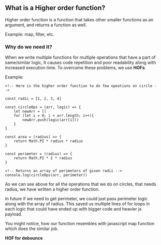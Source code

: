 ## What is a Higher order function?

Higher order function is a function that takes other smaller functions as an argument, and returns a function as well.

Example: map, filter, etc.

### Why do we need it? 
When we write multiple functions for multiple operations that have a part of same/similar logic, It causes code repetition and poor readability along with increased execution time. To overcome these problems, we use **HOFs**.

Example: 

```
<!-- Here is the higher order function to do few opeations on circle -->

const radii = [1, 2, 3, 4]

const circleOps = (arr, logic) => {
    let newArr = []
    for (let i = 0; i < arr.length; i++){
        newArr.push(logic(arr[i]))
    }
}

const area = (radius) => {
    return Math.PI * radius * radius
}

const perimeter = (radius) => {
    return Math.PI * 2 * radius
}

<!-- Returns an array of perimeters of given radii -->
console.log(circleOps(arr, perimeter)) 

```

As we can see above for all the operations that we do on circles, that needs radius, we have written a higher order function.

In future if we need to get perimeter, we could just pass perimeter logic along with the array of radius. This saved us multiple lines of for loops in each logic that could have ended up with bigger code and heavier js payload.

You might notice, how our function resembles with javascript map function which does the similar job.

**HOF for debounce**

<!-- Here : 


```
``` -->